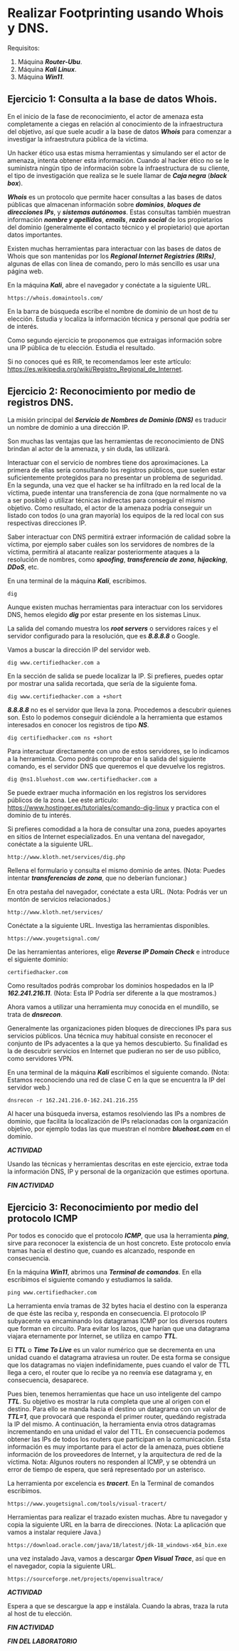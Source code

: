 # Realizar Footprinting usando Whois y DNS.

Requisitos:
1. Máquina ***Router-Ubu***.
2. Máquina ***Kali Linux***.
3. Máquina ***Win11***.



## Ejercicio 1: Consulta a la base de datos Whois.

En el inicio de la fase de reconocimiento, el actor de amenaza esta completamente a ciegas en relación al conocimiento de la infraestructura del objetivo, así que suele acudir a la base de datos ***Whois*** para comenzar a investigar la infraestrutura pública de la víctima.

Un hacker ético usa estas misma herramientas y simulando ser el actor de amenaza, intenta obtener esta información. Cuando al hacker ético no se le suministra ningún tipo de información sobre la infraestructura de su cliente, el tipo de investigación que realiza se le suele llamar de  ***Caja negra*** (***black box***).

***Whois*** es un protocolo que permite hacer consultas a las bases de datos públicas que almacenan información sobre ***dominios***, ***bloques de direcciones IPs***, y ***sistemas autónomos***. Estas consultas también muestran información ***nombre y apellidos***, ***emails***, ***razón social*** de los propietarios del dominio (generalmente el contacto técnico y el propietario) que aportan datos importantes.

Existen muchas herramientas para interactuar con las bases de datos de Whois que son mantenidas por los ***Regional Internet Registries (RIRs)***, algunas de ellas con línea de comando, pero lo más sencillo es usar una página web. 

En la máquina ***Kali***, abre el navegador y conéctate a la siguiente URL.
```
https://whois.domaintools.com/
```

En la barra de búsqueda escribe el nombre de dominio de un host de tu elección. Estudia y localiza la información técnica y personal que podría ser de interés.

Como segundo ejercicio te proponemos que extraigas información sobre una IP pública de tu elección. Estudia el resultado.

Si no conoces qué es RIR, te recomendamos leer este artículo: https://es.wikipedia.org/wiki/Registro_Regional_de_Internet.

## Ejercicio 2: Reconocimiento por medio de registros DNS.

La misión principal del ***Servicio de Nombres de Dominio (DNS)*** es traducir un nombre de dominio a una dirección IP. 

Son muchas las ventajas que las herramientas de reconocimiento de DNS brindan al actor de la amenaza, y sin duda, las utilizará.

Interactuar con el servicio de nombres tiene dos aproximaciones. La primera de ellas sería consultando los registros públicos, que suelen estar suficientemente protegidos para no presentar un problema de seguridad. En la segunda, una vez que el hacker se ha infiltrado en la red local de la víctima, puede intentar una transferencia de zona (que normalmente no va a ser posible) o utilizar técnicas indirectas para conseguir el mismo objetivo. Como resultado, el actor de la amenaza podría conseguir un listado con todos (o una gran mayoría) los equipos de la red local con sus respectivas direcciones IP.

Saber interactuar con DNS permitirá extraer información de calidad sobre la víctima, por ejemplo saber cuáles son los servidores de nombres  de la víctima, permitirá al atacante realizar posteriormente ataques a la resolución de nombres, como ***spoofing***, ***transferencia de zona***, ***hijacking***, ***DDoS***, etc.

En una terminal de la máquina ***Kali***, escribimos.
```
dig
```

Aunque existen muchas herramientas para interactuar con los servidores DNS, hemos elegido ***dig*** por estar presente en los sistemas Linux.

La salida del comando muestra los ***root servers*** o servidores raíces y el servidor configurado para la resolución, que es ***8.8.8.8*** o Google.

Vamos a buscar la dirección IP del servidor web. 
```
dig www.certifiedhacker.com a
```

En la sección de salida se puede localizar la IP. Si prefieres, puedes optar por mostrar una salida recortada, que sería de la siguiente foma.
```
dig www.certifiedhacker.com a +short
```

***8.8.8.8*** no es el servidor que lleva la zona. Procedemos a descubrir quienes son.
Esto lo podemos conseguir diciéndole a la herramienta que estamos interesados en conocer los registros de tipo ***NS***.
```
dig certifiedhacker.com ns +short
```

Para interactuar directamente con uno de estos servidores, se lo indicamos a la herramienta. Como podrás comprobar en la salida del siguiente comando, es el servidor DNS que queremos el que devuelve los registros.
```
dig @ns1.bluehost.com www.certifiedhacker.com a
```

Se puede extraer mucha información en los registros los servidores públicos de la zona. Lee este artículo: https://www.hostinger.es/tutoriales/comando-dig-linux y practica con el dominio de tu interés.

Si prefieres comodidad a la hora de consultar una zona, puedes apoyartes en sitios de Internet especializados. En una ventana del navegador, conéctate a la siguiente URL.
```
http://www.kloth.net/services/dig.php
```

Rellena el formulario y consulta el mismo dominio de antes.
(Nota: Puedes intentar ***transferencias de zona***, que no deberían funcionar.)

En otra pestaña del navegador, conéctate a esta URL.
(Nota: Podrás ver un montón de servicios relacionados.)
```
http://www.kloth.net/services/
```

Conéctate a la siguiente URL. Investiga las herramientas disponibles.
```
https://www.yougetsignal.com/
```

De las herramientas anteriores, elige ***Reverse IP Domain Check*** e introduce el siguiente dominio:
```
certifiedhacker.com
```

Como resultados podrás comprobar los dominios hospedados en la IP ***162.241.216.11***.
(Nota: Esta IP Podría ser diferente a la que mostramos.)

Ahora vamos a utilizar una herramienta muy conocida en el mundillo, se trata de ***dnsrecon***.

Generalmente las organizaciones piden bloques de direcciones IPs para sus servicios públicos. Una técnica muy habitual consiste en reconocer el conjunto de IPs adyacentes a la que ya hemos descubierto. Su finalidad es la de descubrir servicios en Internet que pudieran no ser de uso público, como servidores VPN.

En una terminal de la máquina ***Kali*** escribimos el siguiente comando.
(Nota: Estamos reconociendo una red de clase C en la que se encuentra la IP del servidor web.)
```
dnsrecon -r 162.241.216.0-162.241.216.255
```

Al hacer una búsqueda inversa, estamos resolviendo las IPs a nombres de dominio, que facilita la localización de IPs relacionadas con la organización objetivo, por ejemplo todas las que muestran el nombre ***bluehost.com*** en el dominio.

***ACTIVIDAD***

Usando las técnicas y herramientas descritas en este ejercicio, extrae toda la información DNS, IP y personal de la organización que estimes oportuna.

***FIN ACTIVIDAD***

## Ejercicio 3: Reconocimiento por medio del protocolo ICMP

Por todos es conocido que el protocolo ***ICMP***, que usa la herramienta ***ping***, sirve para reconocer la existencia de un host concreto. Este protocolo envía tramas hacia el destino que, cuando es alcanzado, responde en consecuencia.

En la máquina ***Win11***, abrimos una ***Terminal de comandos***. En ella escribimos el siguiente comando y estudiamos la salida.
```
ping www.certifiedhacker.com
```

La herramienta envía tramas de 32 bytes hacia el destino con la esperanza de que éste las reciba y, responda en consecuencia. El protocolo IP subyacente va encaminando los datagramas ICMP por los diversos routers que forman en circuito. Para evitar los lazos, que harían que una datagrama viajara eternamente por Internet, se utiliza en campo ***TTL***.

El ***TTL*** o ***Time To Live*** es un valor numérico que se decrementa en una unidad cuando el datagrama atraviesa un router. De esta forma se consigue que los datagramas no viajen indefinidamente, pues cuando el valor de TTL llega a cero, el router que lo recibe ya no reenvía ese datagrama y, en consecuencia, desaparece.

Pues bien, tenemos herramientas que hace un uso inteligente del campo ***TTL***. Su objetivo es mostrar la ruta completa que une al origen con el destino. Para ello se manda hacia el destino un datagrama con un valor de ***TTL=1***, que provocará que responda el primer router, quedándo registrada la IP del mismo. A continuación, la herramienta envia otros datagramas incrementando en una unidad el valor del TTL. En consecuencia podemos obtener las IPs de todos los routers que participan en la comunicación. Esta información es muy importante para el actor de la amenaza, pues obtiene información de los proveedores de Internet, y la arquitectura de red de la víctima.
Nota: Algunos routers no responden al ICMP, y se obtendrá un error de tiempo de espera, que será representado por un asterisco.

La herramienta por excelencia es ***tracert***. En la Terminal de comandos escribimos.
```
https://www.yougetsignal.com/tools/visual-tracert/
```

Herramientas para realizar el trazado existen muchas. Abre tu navegador y copia la siguiente URL en la barra de direcciones. 
(Nota: La aplicación que vamos a instalar requiere Java.)
```
https://download.oracle.com/java/18/latest/jdk-18_windows-x64_bin.exe
```

una vez instalado Java, vamos a descargar ***Open Visual Trace***, así que en el navegador, copia la siguiente URL.
```
https://sourceforge.net/projects/openvisualtrace/
```

***ACTIVIDAD***

Espera a que se descargue la app e instálala. Cuando la abras, traza la ruta al host de tu elección.

***FIN ACTIVIDAD***

***FIN DEL LABORATORIO***